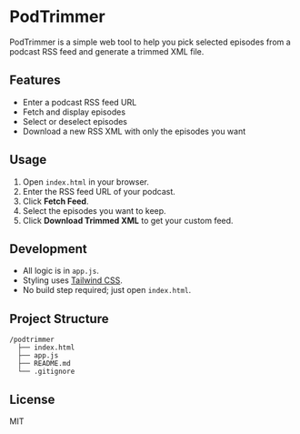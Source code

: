 # PodTrimmer

PodTrimmer is a simple web tool to help you pick selected episodes from a podcast RSS feed and generate a trimmed XML file.

## Features

- Enter a podcast RSS feed URL
- Fetch and display episodes
- Select or deselect episodes
- Download a new RSS XML with only the episodes you want

## Usage

1. Open `index.html` in your browser.
2. Enter the RSS feed URL of your podcast.
3. Click **Fetch Feed**.
4. Select the episodes you want to keep.
5. Click **Download Trimmed XML** to get your custom feed.

## Development

- All logic is in `app.js`.
- Styling uses [Tailwind CSS](https://tailwindcss.com/).
- No build step required; just open `index.html`.

## Project Structure

```
/podtrimmer
  ├── index.html
  ├── app.js
  ├── README.md
  └── .gitignore
```

## License

MIT
